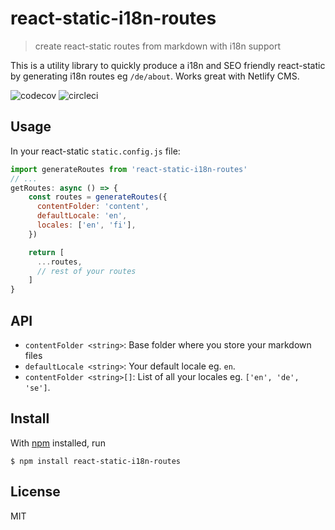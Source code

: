 # react-static-i18n-routes

> create react-static routes from markdown with i18n support

This is a utility library to quickly produce a i18n and SEO friendly react-static by generating i18n routes eg `/de/about`. Works great with Netlify CMS.

![codecov](https://img.shields.io/codecov/c/github/jsaari97/react-static-i18n-routes.svg?style=flat)
![circleci](https://img.shields.io/circleci/project/github/jsaari97/react-static-i18n-routes/master.svg?style=flat)

## Usage

In your react-static `static.config.js` file:
```js
import generateRoutes from 'react-static-i18n-routes'
// ...
getRoutes: async () => {
    const routes = generateRoutes({
      contentFolder: 'content',
      defaultLocale: 'en',
      locales: ['en', 'fi'],
    })

    return [
      ...routes,
      // rest of your routes
    ]
}
```

## API

- `contentFolder <string>`: Base folder where you store your markdown files
- `defaultLocale <string>`: Your default locale eg. `en`.
- `contentFolder <string>[]`: List of all your locales eg. `['en', 'de', 'se']`.

## Install

With [npm](https://npmjs.org/) installed, run

```
$ npm install react-static-i18n-routes
```

## License

MIT

